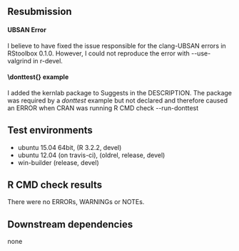
## Resubmission

#### UBSAN Error
I believe to have fixed the issue responsible for the clang-UBSAN errors in RStoolbox 0.1.0.
However, I could not reproduce the error with --use-valgrind in r-devel. 

#### \donttest{} example
I added the kernlab package to Suggests in the DESCRIPTION.
The package was required by a *donttest* example but not declared and therefore caused an ERROR when CRAN was running R CMD check --run-donttest

## Test environments
* ubuntu 15.04 64bit, (R 3.2.2, devel)
* ubuntu 12.04 (on travis-ci), (oldrel, release, devel)
* win-builder (release, devel)

## R CMD check results
There were no ERRORs, WARNINGs or NOTEs. 

## Downstream dependencies
none 